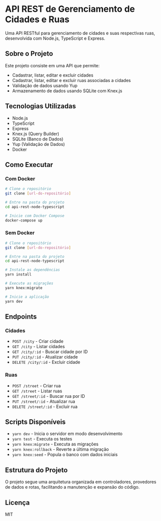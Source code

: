 # API REST de Gerenciamento de Cidades e Ruas

Uma API RESTful para gerenciamento de cidades e suas respectivas ruas, desenvolvida com Node.js, TypeScript e Express.

## Sobre o Projeto

Este projeto consiste em uma API que permite:
- Cadastrar, listar, editar e excluir cidades
- Cadastrar, listar, editar e excluir ruas associadas a cidades
- Validação de dados usando Yup
- Armazenamento de dados usando SQLite com Knex.js

## Tecnologias Utilizadas

- Node.js
- TypeScript
- Express
- Knex.js (Query Builder)
- SQLite (Banco de Dados)
- Yup (Validação de Dados)
- Docker

## Como Executar

### Com Docker

```bash
# Clone o repositório
git clone [url-do-repositório]

# Entre na pasta do projeto
cd api-rest-node-typescript

# Inicie com Docker Compose
docker-compose up
```

### Sem Docker

```bash
# Clone o repositório
git clone [url-do-repositório]

# Entre na pasta do projeto
cd api-rest-node-typescript

# Instale as dependências
yarn install

# Execute as migrações
yarn knex:migrate

# Inicie a aplicação
yarn dev
```

## Endpoints

### Cidades
- `POST /city` - Criar cidade
- `GET /city` - Listar cidades
- `GET /city/:id` - Buscar cidade por ID
- `PUT /city/:id` - Atualizar cidade
- `DELETE /city/:id` - Excluir cidade

### Ruas
- `POST /street` - Criar rua
- `GET /street` - Listar ruas
- `GET /street/:id` - Buscar rua por ID
- `PUT /street/:id` - Atualizar rua
- `DELETE /street/:id` - Excluir rua

## Scripts Disponíveis

- `yarn dev` - Inicia o servidor em modo desenvolvimento
- `yarn test` - Executa os testes
- `yarn knex:migrate` - Executa as migrações
- `yarn knex:rollback` - Reverte a última migração
- `yarn knex:seed` - Popula o banco com dados iniciais

## Estrutura do Projeto

O projeto segue uma arquitetura organizada em controladores, provedores de dados e rotas, facilitando a manutenção e expansão do código.

## Licença

MIT